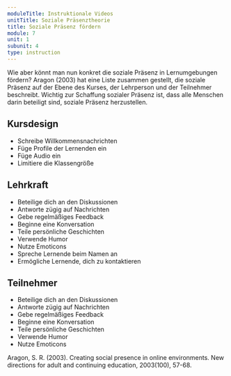 ```yaml
---
moduleTitle: Instruktionale Videos
unitTitle: Soziale Präsenztheorie
title: Soziale Präsenz fördern
module: 7
unit: 1
subunit: 4
type: instruction
---
```


Wie aber könnt man nun konkret die soziale Präsenz in Lernumgebungen fördern? Aragon (2003) hat eine Liste zusammen gestellt, die soziale Präsenz auf der Ebene des Kurses, der Lehrperson und der Teilnehmer beschreibt. Wichtig zur Schaffung sozialer Präsenz ist, dass alle Menschen darin beteiligt sind, soziale Präsenz herzustellen.


## Kursdesign

* Schreibe Willkommensnachrichten
* Füge Profile der Lernenden ein
* Füge Audio ein
* Limitiere die Klassengröße

## Lehrkraft

* Beteilige dich an den Diskussionen
* Antworte zügig auf Nachrichten
* Gebe regelmäßiges Feedback
* Beginne eine Konversation
* Teile persönliche Geschichten
* Verwende Humor
* Nutze Emoticons
* Spreche Lernende beim Namen an
* Ermögliche Lernende, dich zu kontaktieren

## Teilnehmer

* Beteilige dich an den Diskussionen
* Antworte zügig auf Nachrichten
* Gebe regelmäßiges Feedback
* Beginne eine Konversation
* Teile persönliche Geschichten
* Verwende Humor
* Nutze Emoticons


Aragon, S. R. (2003). Creating social presence in online environments. New directions for adult and continuing education, 2003(100), 57-68.